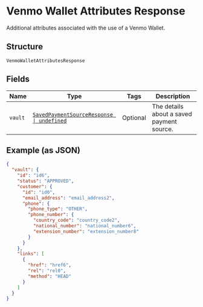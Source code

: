 
# Venmo Wallet Attributes Response

Additional attributes associated with the use of a Venmo Wallet.

## Structure

`VenmoWalletAttributesResponse`

## Fields

| Name | Type | Tags | Description |
|  --- | --- | --- | --- |
| `vault` | [`SavedPaymentSourceResponse \| undefined`](../../doc/models/saved-payment-source-response.md) | Optional | The details about a saved payment source. |

## Example (as JSON)

```json
{
  "vault": {
    "id": "id6",
    "status": "APPROVED",
    "customer": {
      "id": "id0",
      "email_address": "email_address2",
      "phone": {
        "phone_type": "OTHER",
        "phone_number": {
          "country_code": "country_code2",
          "national_number": "national_number6",
          "extension_number": "extension_number8"
        }
      }
    },
    "links": [
      {
        "href": "href6",
        "rel": "rel0",
        "method": "HEAD"
      }
    ]
  }
}
```

